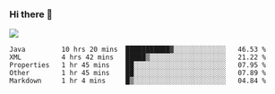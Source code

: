 ### Hi there 👋
![](https://github-readme-stats.vercel.app/api?username=tuichenchuxin)
<!--START_SECTION:waka-->
```text
Java         10 hrs 20 mins  ███████████▓░░░░░░░░░░░░░   46.53 % 
XML          4 hrs 42 mins   █████▒░░░░░░░░░░░░░░░░░░░   21.22 % 
Properties   1 hr 45 mins    ██░░░░░░░░░░░░░░░░░░░░░░░   07.95 % 
Other        1 hr 45 mins    ██░░░░░░░░░░░░░░░░░░░░░░░   07.89 % 
Markdown     1 hr 4 mins     █▒░░░░░░░░░░░░░░░░░░░░░░░   04.84 % 
```
<!--END_SECTION:waka-->
